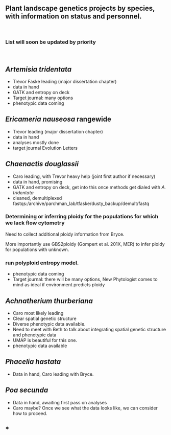 ## Plant landscape genetics projects by species, with information on status and personnel. 

&nbsp;


### List will soon be updated by priority

&nbsp;

## *Artemisia tridentata*
- Trevor Faske leading (major dissertation chapter)
- data in hand
- GATK and entropy on deck
- Target journal: many options
- phenotypic data coming

## *Ericameria nauseosa* rangewide
- Trevor leading (major dissertation chapter)
- data in hand
- analyses mostly done
- target journal Evolution Letters

## *Chaenactis douglassii*
- Caro leading, with Trevor heavy help (joint first author if necessary)
- data in hand, promising
- GATK and entropy on deck, get into this once methods get dialed with *A. tridentata*
- cleaned, demultiplexed fastqs:/archive/parchman_lab/tfaske/dusty_backup/demult/fastq
### Determining or inferring ploidy for the populations for which we lack flow cytometry
Need to collect additional ploidy information from Bryce.

More importantly use GBS2ploidy (Gompert et al. 201X, MER) to infer ploidy for populations with unknown.

### run polyploid entropy model.

- phenotypic data coming
- Target journal: there will be many options, New Phytologist comes to mind as ideal if environment predicts ploidy

## *Achnatherium thurberiana*
- Caro most likely leading
- Clear spatial genetic structure
- Diverse phenotypic data available.
- Need to meet with Beth to talk about integrating spatial genetic structure and phenotypic data
- UMAP is beautiful for this one.
- phenotypic data available


## *Phacelia hastata*
- Data in hand, Caro leading with Bryce.


## *Poa secunda*
- Data in hand, awaiting first pass on analyses
- Caro maybe? Once we see what the data looks like, we can consider how to proceed.

## *